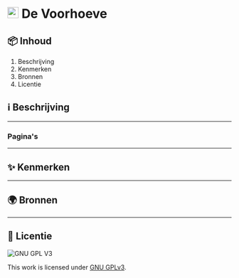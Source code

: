 # <img src="https://user-images.githubusercontent.com/47314813/211351312-ca3f7823-2552-498c-987c-9747ebee92c0.png" height="25px"> De Voorhoeve

## 📦 Inhoud
1. Beschrijving
2. Kenmerken
3. Bronnen
4. Licentie

## ℹ️ Beschrijving
***

### Pagina's
***

## ✨ Kenmerken
***

## 🌍 Bronnen
***

## 🪪 Licentie

![GNU GPL V3](https://www.gnu.org/graphics/gplv3-127x51.png)

This work is licensed under [GNU GPLv3](./LICENSE).

